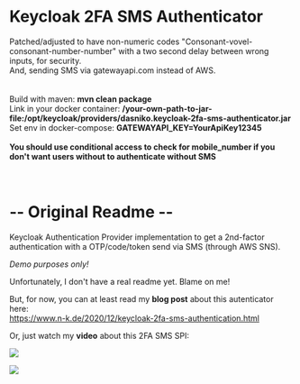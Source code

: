# Keycloak 2FA SMS Authenticator
Patched/adjusted to have non-numeric codes "Consonant-vovel-consonant-number-number" with a two second delay between wrong inputs, for security. 
<br/>
And, sending SMS via gatewayapi.com instead of AWS. <br/>
<br/><br/>
Build with maven: **mvn clean package** <br/>
Link in your docker container: **/your-own-path-to-jar-file:/opt/keycloak/providers/dasniko.keycloak-2fa-sms-authenticator.jar** <br/>
Set env in docker-compose: **GATEWAYAPI_KEY=YourApiKey12345** <br/>
<br/>
**You should use conditional access to check for mobile_number if you don't want users without to authenticate without SMS**
<br/><br/><br/>


# -- Original Readme -- 


Keycloak Authentication Provider implementation to get a 2nd-factor authentication with a OTP/code/token send via SMS (through AWS SNS).

_Demo purposes only!_

Unfortunately, I don't have a real readme yet.
Blame on me!

But, for now, you can at least read my **blog post** about this autenticator here:  
https://www.n-k.de/2020/12/keycloak-2fa-sms-authentication.html

Or, just watch my **video** about this 2FA SMS SPI:

[![](http://img.youtube.com/vi/GQi19817fFk/maxresdefault.jpg)](http://www.youtube.com/watch?v=GQi19817fFk "")

[![](http://img.youtube.com/vi/FHJ5WOx1es0/maxresdefault.jpg)](http://www.youtube.com/watch?v=FHJ5WOx1es0 "")

